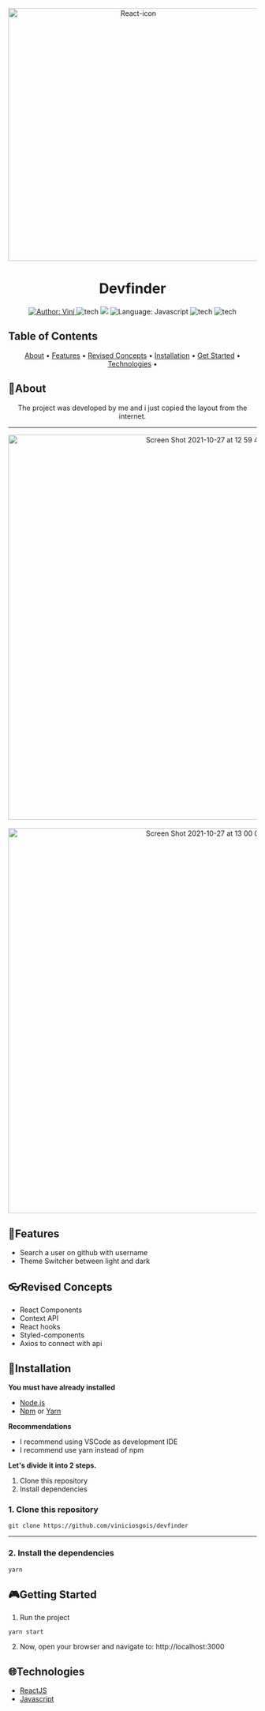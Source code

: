 <div align="center">
	<img  width="512" alt="React-icon" src="https://upload.wikimedia.org/wikipedia/commons/thumb/a/a7/React-icon.svg/512px-React-icon.svg.png" />
	<h1>Devfinder</h1>
	
</div>
<div align="center">
	<a href="https://www.linkedin.com/in/vinicios-gois-5b695621a/" target="_blank">
        	<img src="https://img.shields.io/static/v1?label=Author&message=Vini&color=00ba6d&style=for-the-badge&logo=LinkedIn" alt="Author: Vini">
    	</a>
	<img src="https://img.shields.io/badge/HTML5-E34F26?style=for-the-badge&logo=html5&logoColor=white" alt="tech"/>
	<img src="https://img.shields.io/badge/CSS3-1572B6?style=for-the-badge&logo=css3&logoColor=white"/>
	<img src="https://img.shields.io/static/v1?label=Language&message=Javascript&color=yellow&style=for-the-badge&logo=JavaScript" alt="Language: Javascript">
	<img src="https://img.shields.io/badge/React-20232A?style=for-the-badge&logo=react&logoColor=61DAFB" alt="tech" />
	<img src="https://img.shields.io/badge/styled--components-DB7093?style=for-the-badge&logo=styled-components&logoColor=white" alt="tech" />
	
</div>

## Table of Contents

<p align="center">
 <a href="#about">About</a> •
 <a href="#features">Features</a> •
 <a href="#revised-concepts">Revised Concepts</a> • 
 <a href="#installation">Installation</a> • 
 <a href="#getting-started">Get Started</a> • 
 <a href="#technologies">Technologies</a> •
</p>

## 📌About

<p align="center">The project was developed by me and i just copied the layout from the internet.<p/>
<hr />

<div align="center">
    	<img width="780" alt="Screen Shot 2021-10-27 at 12 59 44" src="https://user-images.githubusercontent.com/43430041/139103056-5d91c39e-af41-466d-aec4-7ce05acc9810.png">
	<br></br>
	<img width="780" alt="Screen Shot 2021-10-27 at 13 00 08" src="https://user-images.githubusercontent.com/43430041/139103067-ba63efc6-66ed-4a67-af28-cef8c3705e27.png">

</div>

## 🚀Features

- Search a user on github with username
- Theme Switcher between light and dark

## 👓Revised Concepts

- React Components
- Context API
- React hooks
- Styled-components
- Axios to connect with api

## 📕Installation

**You must have already installed**
- [Node.js](https://nodejs.org/en/)
- [Npm](https://www.npmjs.com/) or [Yarn](https://yarnpkg.com/)

**Recommendations**
-   I recommend using VSCode as development IDE
-   I recommend use yarn instead of npm

**Let's divide it into 2 steps.**
1. Clone this repository
2. Install dependencies

### 1. Clone this repository
```
git clone https://github.com/viniciosgois/devfinder
```
---
### 2. Install the dependencies

```
yarn
```

## 🎮Getting Started

1. Run the project
```
yarn start
```
2. Now, open your browser and navigate to: http://localhost:3000

## 🌐Technologies

- [ReactJS](https://reactjs.org/)
- [Javascript](https://www.javascript.com/)


